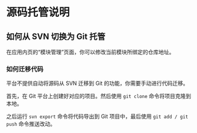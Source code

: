 # 源码托管说明

## 如何从 SVN 切换为 Git 托管

在应用内页的“模块管理”页面，你可以修改当前模块所绑定的仓库地址。

### 如何迁移代码

平台不提供自动将源码从 SVN 迁移到 Git 的功能，你需要手动进行代码迁移。

首先，在 Git 平台上创建好对应的项目。然后使用 `git clone` 命令将项目克隆到本地。

之后运行 `svn export` 命令将代码导出到 Git 项目中，最后使用 `git add / git push` 命令推送改动。